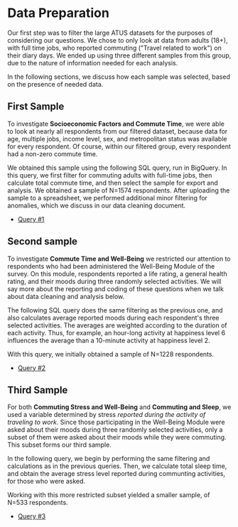 # Data Preparation

Our first step was to filter the large ATUS datasets for the purposes of considering our questions. We chose to only look at data from adults (18+), with full time jobs, who reported commuting ("Travel related to work") on their diary days. We ended up using three different samples from this group, due to the nature of information needed for each analysis.

In the following sections, we discuss how each sample was selected, based on the presence of needed data.

## First Sample

To investigate **Socioeconomic Factors and Commute Time**, we were able to look at nearly all respondents from our filtered dataset, because data for age, multiple jobs, income level, sex, and metropolitan status was available for every respondent. Of course, within our filtered group, every respondent had a non-zero commute time.

We obtained this sample using the following SQL query, run in BigQuery. In this query, we first filter for commuting adults with full-time jobs, then calculate total commute time, and then select the sample for export and analysis. We obtained a sample of N=1574 respondents. After uploading the sample to a spreadsheet, we performed additional minor filtering for anomalies, which we discuss in our data cleaning document.

* [Query #1]()

## Second sample

To investigate **Commute Time and Well-Being** we restricted our attention to respondents who had been administered the Well-Being Module of the survey. On this module, respondents reported a life rating, a general health rating, and their moods during three randomly selected activities. We will say more about the reporting and coding of these questions when we talk about data cleaning and analysis below.

The following SQL query does the same filtering as the previous one, and also calculates average reported moods during each respondent's three selected activities. The averages are weighted according to the duration of each activity. Thus, for example, an hour-long activity at happiness level 6 influences the average than a 10-minute activity at happiness level 2.

With this query, we initially obtained a sample of N=1228 respondents.

* [Query #2]()

## Third Sample

For both **Commuting Stress and Well-Being** and **Commuting and Sleep**, we used a variable determined by stress *reported during the activity of traveling to work*. Since those participating in the Well-Being Module were asked about their moods during three randomly selected activities, only a subset of them were asked about their moods while they were commuting. This subset forms our third sample.

In the following query, we begin by performing the same filtering and calculations as in the previous queries. Then, we calculate total sleep time, and obtain the average stress level reported during communting activities, for those who were asked.

Working with this more restricted subset yielded a smaller sample, of N=533 respondents.

* [Query #3]()
